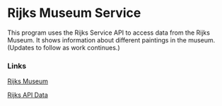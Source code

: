 # Rijks Museum Service

This program uses the Rijks Service API to access data from the Rijks Museum.
It shows information about different paintings in the museum.
(Updates to follow as work continues.)

### Links

[Rijks Museum](https://www.rijksmuseum.nl/en)

[Rijks API Data](https://data.rijksmuseum.nl/object-metadata/api/)
